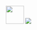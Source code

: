 
<p align="center">
   <img src="https://emojis.slackmojis.com/emojis/images/1693556789/67944/pepemoney.jpg?1693556789" width="50" />
  <img src="https://komarev.com/ghpvc/?username=seetch&style=for-the-badge" />
</p>

